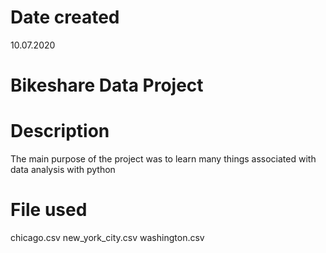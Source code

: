 # Date created

10.07.2020

# Bikeshare Data Project

# Description

The main purpose of the project was to learn many things associated with data analysis with python

# File used

chicago.csv
new_york_city.csv
washington.csv


